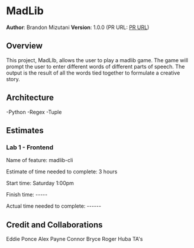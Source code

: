 # MadLib

**Author**: Brandon Mizutani
**Version**: 1.0.0 (PR URL: [PR URL](https://github.com/bran2miz/madlib-cli/pull/1))

## Overview

This project, MadLIb, allows the user to play a madlib game. The game will prompt the user to enter different words of different parts of speech. The output is the result of all the words tied together to formulate a creative story.

## Architecture

-Python
-Regex
-Tuple

## Estimates

### Lab 1 - Frontend

Name of feature: madlib-cli

Estimate of time needed to complete: 3 hours

Start time: Saturday 1:00pm

Finish time: -----

Actual time needed to complete: ------

## Credit and Collaborations

Eddie Ponce
Alex Payne
Connor Bryce
Roger Huba
TA's